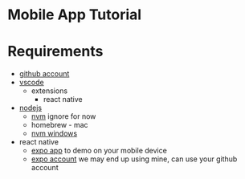 # Mobile App Tutorial

# Requirements
  * [github account](https://github.com/join?source=header-home)
  * [vscode](https://code.visualstudio.com/download)
    * extensions
      * react native
  * [nodejs](https://nodejs.org/en/download/)
    * [nvm](https://github.com/creationix/nvm) ignore for now
    * homebrew - mac
    * [nvm windows](https://github.com/coreybutler/nvm-windows)
  * react native
    * [expo app](https://expo.io/tools#client) to demo on your mobile device
    * [expo account](https://expo.io/signup) we may end up using mine, can use your github account
    
